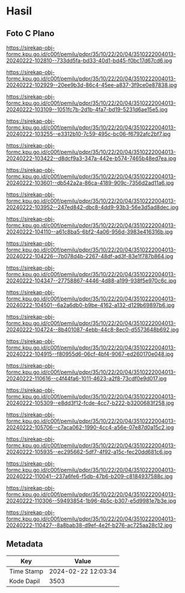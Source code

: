 # Hasil

## Foto C Plano

https://sirekap-obj-formc.kpu.go.id/c00f/pemilu/pdpr/35/10/22/20/04/3510222004013-20240222-102810--733dd5fa-bd33-40d1-bd45-f0bc17d67cd6.jpg

https://sirekap-obj-formc.kpu.go.id/c00f/pemilu/pdpr/35/10/22/20/04/3510222004013-20240222-102929--20ee9b3d-86c4-45ee-a837-3f9ce0e87838.jpg

https://sirekap-obj-formc.kpu.go.id/c00f/pemilu/pdpr/35/10/22/20/04/3510222004013-20240222-103109--1051fc7b-2d1b-4fa7-bd19-5231d6ae15e5.jpg

https://sirekap-obj-formc.kpu.go.id/c00f/pemilu/pdpr/35/10/22/20/04/3510222004013-20240222-103255--e3312b10-7c59-495c-bc06-f6792afc2bf7.jpg

https://sirekap-obj-formc.kpu.go.id/c00f/pemilu/pdpr/35/10/22/20/04/3510222004013-20240222-103422--d8dcf9a3-347a-442e-b574-7465b48ed7ea.jpg

https://sirekap-obj-formc.kpu.go.id/c00f/pemilu/pdpr/35/10/22/20/04/3510222004013-20240222-103601--db542a2a-86ca-4189-909c-7356d2ad11a6.jpg

https://sirekap-obj-formc.kpu.go.id/c00f/pemilu/pdpr/35/10/22/20/04/3510222004013-20240222-103952--247ed842-dbc8-4dd9-93b3-56e3d5ad8dec.jpg

https://sirekap-obj-formc.kpu.go.id/c00f/pemilu/pdpr/35/10/22/20/04/3510222004013-20240222-104110--a61c8ba5-6bf2-4a06-956d-3983e416316b.jpg

https://sirekap-obj-formc.kpu.go.id/c00f/pemilu/pdpr/35/10/22/20/04/3510222004013-20240222-104226--7b078d4b-2267-48df-ad3f-83e1f787b864.jpg

https://sirekap-obj-formc.kpu.go.id/c00f/pemilu/pdpr/35/10/22/20/04/3510222004013-20240222-104347--27758867-4446-4d88-a199-938f5e970c6c.jpg

https://sirekap-obj-formc.kpu.go.id/c00f/pemilu/pdpr/35/10/22/20/04/3510222004013-20240222-104501--6a2a6db0-b9be-4162-a132-d129b69897b6.jpg

https://sirekap-obj-formc.kpu.go.id/c00f/pemilu/pdpr/35/10/22/20/04/3510222004013-20240222-104724--8b401087-4ebb-44c8-8ec0-d5573648b692.jpg

https://sirekap-obj-formc.kpu.go.id/c00f/pemilu/pdpr/35/10/22/20/04/3510222004013-20240222-104915--f80955d6-06cf-4bf4-9067-ed260170e048.jpg

https://sirekap-obj-formc.kpu.go.id/c00f/pemilu/pdpr/35/10/22/20/04/3510222004013-20240222-110616--c4f44fa6-1011-4623-a2f8-73cdf0e9d017.jpg

https://sirekap-obj-formc.kpu.go.id/c00f/pemilu/pdpr/35/10/22/20/04/3510222004013-20240222-105309--e8dd3f12-fcde-4cc7-b222-b3200683f258.jpg

https://sirekap-obj-formc.kpu.go.id/c00f/pemilu/pdpr/35/10/22/20/04/3510222004013-20240222-105706--c7aca062-1990-4cc4-a56e-07e87d0a15c2.jpg

https://sirekap-obj-formc.kpu.go.id/c00f/pemilu/pdpr/35/10/22/20/04/3510222004013-20240222-105935--ec295662-5df7-4f92-a15c-fec20dd681c6.jpg

https://sirekap-obj-formc.kpu.go.id/c00f/pemilu/pdpr/35/10/22/20/04/3510222004013-20240222-110041--237a6fe6-f5db-47b6-b209-c8184937588c.jpg

https://sirekap-obj-formc.kpu.go.id/c00f/pemilu/pdpr/35/10/22/20/04/3510222004013-20240222-110306--59493854-1b96-4b5c-b307-e5d9981e7b3e.jpg

https://sirekap-obj-formc.kpu.go.id/c00f/pemilu/pdpr/35/10/22/20/04/3510222004013-20240222-110427--8a8bab38-d9ef-4e2f-b276-ac725aa28c12.jpg


## Metadata

| Key        | Value               |
| ---------- | ------------------- |
| Time Stamp | 2024-02-22 12:03:34 |
| Kode Dapil | 3503                |



